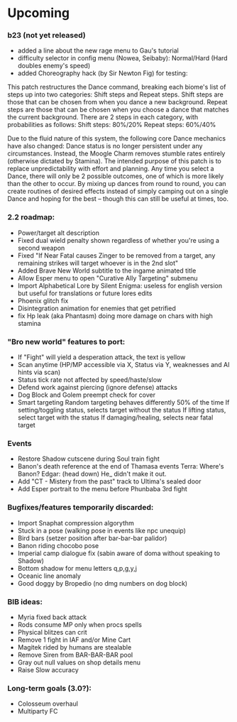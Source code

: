 # Upcoming

### b23 (not yet released)
- added a line about the new rage menu to Gau's tutorial
- difficulty selector in config menu (Nowea, Seibaby): Normal/Hard (Hard doubles enemy's speed)
- added Choreography hack (by Sir Newton Fig) for testing:

This patch restructures the Dance command, breaking each biome's list of steps up into two categories: Shift steps and Repeat steps.
Shift steps are those that can be chosen from when you dance a new background.
Repeat steps are those that can be chosen when you choose a dance that matches the current background.
There are 2 steps in each category, with probabilities as follows:
Shift steps: 80%/20%
Repeat steps: 60%/40%

Due to the fluid nature of this system, the following core Dance mechanics have also changed:
Dance status is no longer persistent under any circumstances.
Instead, the Moogle Charm removes stumble rates entirely (otherwise dictated by Stamina).
The intended purpose of this patch is to replace unpredictability with effort and planning.
Any time you select a Dance, there will only be 2 possible outcomes, one of which is more likely than the other to occur. By mixing up dances from round to round, you can create routines of desired effects instead of simply camping out on a single Dance and hoping for the best – though this can still be useful at times, too. 

### 2.2 roadmap:
- Power/target alt description 
- Fixed dual wield penalty shown regardless of whether you're using a second weapon
- Fixed "If Near Fatal causes Zinger to be removed from a target, any remaining strikes will target whoever is in the 2nd slot"
- Added Brave New World subtitle to the ingame animated title
- Allow Esper menu to open "Curative Ally Targeting" submenu
- Import Alphabetical Lore by Silent Enigma: useless for english version but useful for translations or future lores edits
- Phoenix glitch fix
- Disintegration animation for enemies that get petrified
- fix Hp leak (aka Phantasm) doing more damage on chars with high stamina

### "Bro new world" features to port:
- If "Fight" will yield a desperation attack, the text is yellow 
- Scan anytime (HP/MP accessible via X, Status via Y, weaknesses and AI hints via scan)
- Status tick rate not affected by speed/haste/slow
- Defend work against piercing (ignore defense) attacks
- Dog Block and Golem preempt check for cover
- Smart targeting
	Random targeting behaves differently 50% of the time
	If setting/toggling status, selects target without the status
	If lifting status, select target with the status
	If damaging/healing, selects near fatal target

### Events
- Restore Shadow cutscene during Soul train fight
- Banon's death reference at the end of Thamasa events 
	Terra: Where's Banon?
	Edgar: (head down) He_<D> didn't make it out.
- Add "CT - Mistery from the past" track to Ultima's sealed door
- Add Esper portrait to the menu before Phunbaba 3rd fight

### Bugfixes/features temporarily discarded:
- Import Snaphat compression algorythm
- Stuck in a pose (walking pose in events like npc unequip)
- Bird bars (setzer position after bar-bar-bar palidor)
- Banon riding chocobo pose 
- Imperial camp dialogue fix (sabin aware of doma without speaking to Shadow)
- Bottom shadow for menu letters q,p,g,y,j
- Oceanic line anomaly
- Good doggy by Bropedio (no dmg numbers on dog block)

### BIB ideas:
- Myria fixed back attack
- Rods consume MP only when procs spells
- Physical blitzes can crit
- Remove 1 fight in IAF and/or Mine Cart
- Magitek rided by humans are stealable
- Remove Siren from BAR-BAR-BAR pool
- Gray out null values on shop details menu
- Raise Slow accuracy

### Long-term goals (3.0?):
- Colosseum overhaul
- Multiparty FC

